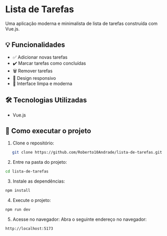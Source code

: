 # Lista de Tarefas

Uma aplicação moderna e minimalista de lista de tarefas construída com Vue.js.

## 💡 Funcionalidades

- ✅ Adicionar novas tarefas
- ✔️ Marcar tarefas como concluídas
- 🗑️ Remover tarefas
- 📱 Design responsivo
- 🎨 Interface limpa e moderna

## 🛠️ Tecnologias Utilizadas

- Vue.js

## 🚀 Como executar o projeto

1. Clone o repositório:
```bash
   git clone https://github.com/Roberto10Andrade/lista-de-tarefas.git
```

2. Entre na pasta do projeto:
  ```bash
cd lista-de-tarefas
```

3. Instale as dependências:
  ```bash
npm install
```

4. Execute o projeto:
  ```bash
npm run dev
```
5. Acesse no navegador: Abra o seguinte endereço no navegador:
  ```bash
http://localhost:5173
```

